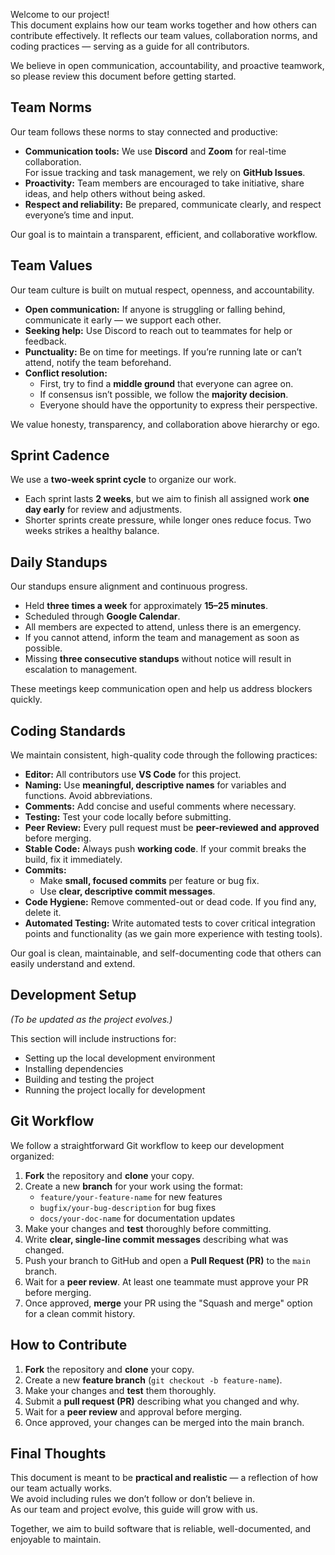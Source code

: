 Welcome to our project!  
This document explains how our team works together and how others can contribute effectively. It reflects our team values, collaboration norms, and coding practices — serving as a guide for all contributors.

We believe in open communication, accountability, and proactive teamwork, so please review this document before getting started.



## Team Norms

Our team follows these norms to stay connected and productive:

- **Communication tools:** We use **Discord** and **Zoom** for real-time collaboration.  
  For issue tracking and task management, we rely on **GitHub Issues**.
- **Proactivity:** Team members are encouraged to take initiative, share ideas, and help others without being asked.
- **Respect and reliability:** Be prepared, communicate clearly, and respect everyone’s time and input.

Our goal is to maintain a transparent, efficient, and collaborative workflow.



## Team Values

Our team culture is built on mutual respect, openness, and accountability.

- **Open communication:** If anyone is struggling or falling behind, communicate it early — we support each other.  
- **Seeking help:** Use Discord to reach out to teammates for help or feedback.
- **Punctuality:** Be on time for meetings. If you’re running late or can’t attend, notify the team beforehand.
- **Conflict resolution:**  
  - First, try to find a **middle ground** that everyone can agree on.  
  - If consensus isn’t possible, we follow the **majority decision**.  
  - Everyone should have the opportunity to express their perspective.

We value honesty, transparency, and collaboration above hierarchy or ego.



## Sprint Cadence

We use a **two-week sprint cycle** to organize our work.

- Each sprint lasts **2 weeks**, but we aim to finish all assigned work **one day early** for review and adjustments.
- Shorter sprints create pressure, while longer ones reduce focus. Two weeks strikes a healthy balance.



## Daily Standups

Our standups ensure alignment and continuous progress.

- Held **three times a week** for approximately **15–25 minutes**.  
- Scheduled through **Google Calendar**.
- All members are expected to attend, unless there is an emergency.  
- If you cannot attend, inform the team and management as soon as possible.
- Missing **three consecutive standups** without notice will result in escalation to management.

These meetings keep communication open and help us address blockers quickly.



## Coding Standards

We maintain consistent, high-quality code through the following practices:

- **Editor:** All contributors use **VS Code** for this project.  
- **Naming:** Use **meaningful, descriptive names** for variables and functions. Avoid abbreviations.  
- **Comments:** Add concise and useful comments where necessary.  
- **Testing:** Test your code locally before submitting.  
- **Peer Review:** Every pull request must be **peer-reviewed and approved** before merging.  
- **Stable Code:** Always push **working code**. If your commit breaks the build, fix it immediately.  
- **Commits:**  
  - Make **small, focused commits** per feature or bug fix.  
  - Use **clear, descriptive commit messages**.  
- **Code Hygiene:** Remove commented-out or dead code. If you find any, delete it.  
- **Automated Testing:** Write automated tests to cover critical integration points and functionality (as we gain more experience with testing tools).

Our goal is clean, maintainable, and self-documenting code that others can easily understand and extend.



## Development Setup

*(To be updated as the project evolves.)*

This section will include instructions for:

- Setting up the local development environment  
- Installing dependencies  
- Building and testing the project  
- Running the project locally for development



## Git Workflow

We follow a straightforward Git workflow to keep our development organized:

1. **Fork** the repository and **clone** your copy.  
2. Create a new **branch** for your work using the format:  
   - `feature/your-feature-name` for new features  
   - `bugfix/your-bug-description` for bug fixes  
   - `docs/your-doc-name` for documentation updates  
3. Make your changes and **test** thoroughly before committing.  
4. Write **clear, single-line commit messages** describing what was changed.  
5. Push your branch to GitHub and open a **Pull Request (PR)** to the `main` branch.  
6. Wait for a **peer review**. At least one teammate must approve your PR before merging.  
7. Once approved, **merge** your PR using the "Squash and merge" option for a clean commit history.



## How to Contribute

1. **Fork** the repository and **clone** your copy.  
2. Create a new **feature branch** (`git checkout -b feature-name`).  
3. Make your changes and **test** them thoroughly.  
4. Submit a **pull request (PR)** describing what you changed and why.  
5. Wait for a **peer review** and approval before merging.  
6. Once approved, your changes can be merged into the main branch.



## Final Thoughts

This document is meant to be **practical and realistic** — a reflection of how our team actually works.  
We avoid including rules we don’t follow or don’t believe in.  
As our team and project evolve, this guide will grow with us.

Together, we aim to build software that is reliable, well-documented, and enjoyable to maintain.
